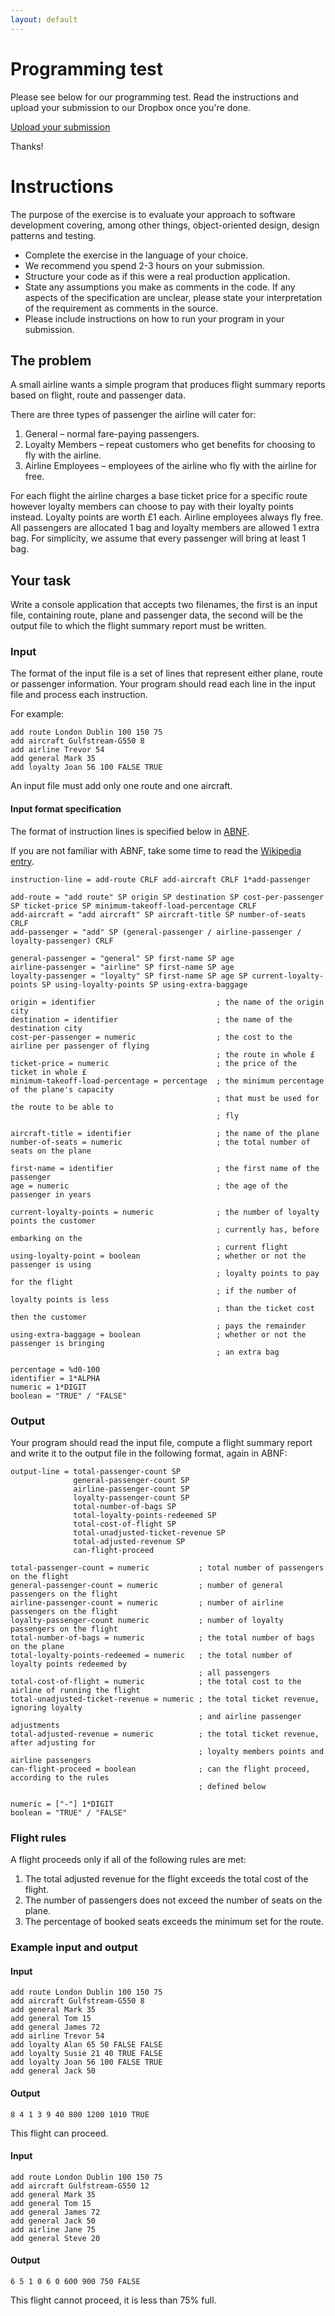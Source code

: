 ```yaml
---
layout: default
---
```


# Programming test

Please see below for our programming test. Read the instructions and upload your
submission to our Dropbox once you're done.

<a href="https://www.dropbox.com/request/hPxLR2JmZr8BMEMDfwY8"
class="button">Upload your submission</a>

Thanks!

# Instructions

The purpose of the exercise is to evaluate your approach to software development
covering, among other things, object-oriented design, design patterns and
testing.

- Complete the exercise in the language of your choice.
- We recommend you spend 2-3 hours on your submission.
- Structure your code as if this were a real production application.
- State any assumptions you make as comments in the code. If any aspects of the
  specification are unclear, please state your interpretation of the requirement
  as comments in the source.
- Please include instructions on how to run your program in your submission.

## The problem

A small airline wants a simple program that produces flight summary reports
based on flight, route and passenger data.

There are three types of passenger the airline will cater for:

1. General – normal fare-paying passengers.
2. Loyalty Members – repeat customers who get benefits for choosing to fly with
   the airline.
3. Airline Employees – employees of the airline who fly with the airline for
   free.

For each flight the airline charges a base ticket price for a specific route
however loyalty members can choose to pay with their loyalty points instead.
Loyalty points are worth £1 each. Airline employees always fly free. All
passengers are allocated 1 bag and loyalty members are allowed 1 extra bag. For
simplicity, we assume that every passenger will bring at least 1 bag.

## Your task

Write a console application that accepts two filenames, the first is an input
file, containing route, plane and passenger data, the second will be the output
file to which the flight summary report must be written.

### Input

The format of the input file is a set of lines that represent either plane,
route or passenger information. Your program should read each line in the input
file and process each instruction.

For example:

```
add route London Dublin 100 150 75
add aircraft Gulfstream-G550 8
add airline Trevor 54
add general Mark 35
add loyalty Joan 56 100 FALSE TRUE
```

An input file must add only one route and one aircraft.

#### Input format specification

The format of instruction lines is specified below in
[ABNF](https://en.wikipedia.org/wiki/Augmented_Backus%E2%80%93Naur_Form).

If you are not familiar with ABNF, take some time to read the [Wikipedia
entry](https://en.wikipedia.org/wiki/Augmented_Backus%E2%80%93Naur_Form).

```
instruction-line = add-route CRLF add-aircraft CRLF 1*add-passenger

add-route = "add route" SP origin SP destination SP cost-per-passenger SP ticket-price SP minimum-takeoff-load-percentage CRLF
add-aircraft = "add aircraft" SP aircraft-title SP number-of-seats CRLF
add-passenger = "add" SP (general-passenger / airline-passenger / loyalty-passenger) CRLF

general-passenger = "general" SP first-name SP age
airline-passenger = "airline" SP first-name SP age
loyalty-passenger = "loyalty" SP first-name SP age SP current-loyalty-points SP using-loyalty-points SP using-extra-baggage

origin = identifier                           ; the name of the origin city
destination = identifier                      ; the name of the destination city
cost-per-passenger = numeric                  ; the cost to the airline per passenger of flying
                                              ; the route in whole £
ticket-price = numeric                        ; the price of the ticket in whole £
minimum-takeoff-load-percentage = percentage  ; the minimum percentage of the plane's capacity
                                              ; that must be used for the route to be able to
                                              ; fly

aircraft-title = identifier                   ; the name of the plane
number-of-seats = numeric                     ; the total number of seats on the plane

first-name = identifier                       ; the first name of the passenger
age = numeric                                 ; the age of the passenger in years

current-loyalty-points = numeric              ; the number of loyalty points the customer
                                              ; currently has, before embarking on the
                                              ; current flight
using-loyalty-point = boolean                 ; whether or not the passenger is using
                                              ; loyalty points to pay for the flight
                                              ; if the number of loyalty points is less
                                              ; than the ticket cost then the customer
                                              ; pays the remainder
using-extra-baggage = boolean                 ; whether or not the passenger is bringing
                                              ; an extra bag

percentage = %d0-100
identifier = 1*ALPHA
numeric = 1*DIGIT
boolean = "TRUE" / "FALSE"
```

### Output

Your program should read the input file, compute a flight summary report and
write it to the output file in the following format, again in ABNF:

```
output-line = total-passenger-count SP
              general-passenger-count SP
              airline-passenger-count SP
              loyalty-passenger-count SP
              total-number-of-bags SP
              total-loyalty-points-redeemed SP
              total-cost-of-flight SP
              total-unadjusted-ticket-revenue SP
              total-adjusted-revenue SP
              can-flight-proceed

total-passenger-count = numeric           ; total number of passengers on the flight
general-passenger-count = numeric         ; number of general passengers on the flight
airline-passenger-count = numeric         ; number of airline passengers on the flight
loyalty-passenger-count numeric           ; number of loyalty passengers on the flight
total-number-of-bags = numeric            ; the total number of bags on the plane
total-loyalty-points-redeemed = numeric   ; the total number of loyalty points redeemed by
                                          ; all passengers
total-cost-of-flight = numeric            ; the total cost to the airline of running the flight
total-unadjusted-ticket-revenue = numeric ; the total ticket revenue, ignoring loyalty
                                          ; and airline passenger adjustments
total-adjusted-revenue = numeric          ; the total ticket revenue, after adjusting for
                                          ; loyalty members points and airline passengers
can-flight-proceed = boolean              ; can the flight proceed, according to the rules
                                          ; defined below

numeric = ["-"] 1*DIGIT
boolean = "TRUE" / "FALSE"
```

### Flight rules

A flight proceeds only if all of the following rules are met:

1. The total adjusted revenue for the flight exceeds the total cost of the
   flight.
2. The number of passengers does not exceed the number of seats on the plane.
3. The percentage of booked seats exceeds the minimum set for the route.

### Example input and output

#### Input
```
add route London Dublin 100 150 75
add aircraft Gulfstream-G550 8
add general Mark 35
add general Tom 15
add general James 72
add airline Trevor 54
add loyalty Alan 65 50 FALSE FALSE
add loyalty Susie 21 40 TRUE FALSE
add loyalty Joan 56 100 FALSE TRUE
add general Jack 50
```

#### Output
```
8 4 1 3 9 40 800 1200 1010 TRUE
```

This flight can proceed.

#### Input

```
add route London Dublin 100 150 75
add aircraft Gulfstream-G550 12
add general Mark 35
add general Tom 15
add general James 72
add general Jack 50
add airline Jane 75
add general Steve 20
```

#### Output

```
6 5 1 0 6 0 600 900 750 FALSE
```

This flight cannot proceed, it is less than 75% full.
